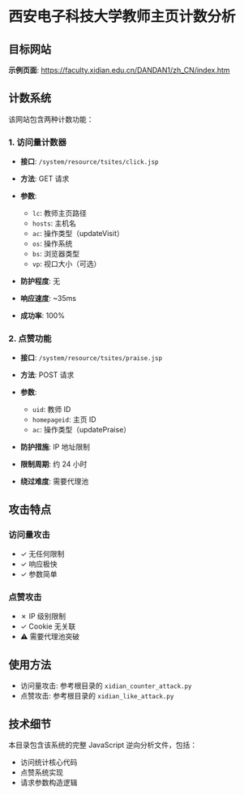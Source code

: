 # 西安电子科技大学教师主页计数分析

## 目标网站

**示例页面**: https://faculty.xidian.edu.cn/DANDAN1/zh_CN/index.htm

## 计数系统

该网站包含两种计数功能：

### 1. 访问量计数器

- **接口**: `/system/resource/tsites/click.jsp`
- **方法**: GET 请求
- **参数**:
  - `lc`: 教师主页路径
  - `hosts`: 主机名
  - `ac`: 操作类型（updateVisit）
  - `os`: 操作系统
  - `bs`: 浏览器类型
  - `vp`: 视口大小（可选）

- **防护程度**: 无
- **响应速度**: ~35ms
- **成功率**: 100%

### 2. 点赞功能

- **接口**: `/system/resource/tsites/praise.jsp`
- **方法**: POST 请求
- **参数**:
  - `uid`: 教师 ID
  - `homepageid`: 主页 ID
  - `ac`: 操作类型（updatePraise）

- **防护措施**: IP 地址限制
- **限制周期**: 约 24 小时
- **绕过难度**: 需要代理池

## 攻击特点

### 访问量攻击
- ✓ 无任何限制
- ✓ 响应极快
- ✓ 参数简单

### 点赞攻击
- ✗ IP 级别限制
- ✓ Cookie 无关联
- ⚠ 需要代理池突破

## 使用方法

- 访问量攻击: 参考根目录的 `xidian_counter_attack.py`
- 点赞攻击: 参考根目录的 `xidian_like_attack.py`

## 技术细节

本目录包含该系统的完整 JavaScript 逆向分析文件，包括：
- 访问统计核心代码
- 点赞系统实现
- 请求参数构造逻辑

